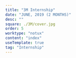 ```yaml
---
title: "3M Internship" 
date: "JUNE, 2019 (2 MONTHS)"
desc: ""
square: ./3M/cover.jpg
order: 5
worktype: "notux"
content: "index"
useTemplate: true
tag: "Internship"
---
```


<style>

 


</style>






